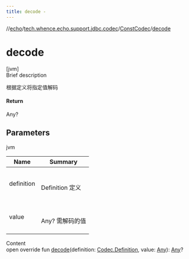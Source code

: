```yaml
---
title: decode -
---
```

//[echo](../../index.md)/[tech.whence.echo.support.jdbc.codec](../index.md)/[ConstCodec](index.md)/[decode](decode.md)



# decode  
[jvm]  
Brief description  


根据定义将指定值解码



#### Return  


Any?



## Parameters  
  
jvm  
  
|  Name|  Summary| 
|---|---|
| definition| <br><br>Definition 定义<br><br>
| value| <br><br>Any? 需解码的值<br><br>
  
  
Content  
open override fun [decode](decode.md)(definition: [Codec.Definition](../../tech.whence.echo.codec/-codec/-definition/index.md), value: [Any](https://kotlinlang.org/api/latest/jvm/stdlib/kotlin/-any/index.html)): [Any](https://kotlinlang.org/api/latest/jvm/stdlib/kotlin/-any/index.html)?  



